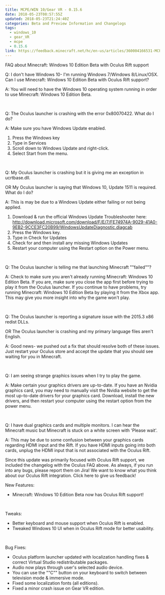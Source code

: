 ```yaml
---
title: MCPE/WIN 10/Gear VR - 0.15.6
date: 2018-05-23T08:57:55Z
updated: 2018-05-23T21:24:40Z
categories: Beta and Preview Information and Changelogs
tags:
  - windows_10
  - gear_VR
  - mcpe
  - 0.15.6
link: https://feedback.minecraft.net/hc/en-us/articles/360004166531-MCPE-WIN-10-Gear-VR-0-15-6
---
```


FAQ about Minecraft: Windows 10 Edition Beta with Oculus Rift support

Q: I don't have Windows 10- I'm running Windows 7/Windows 8/Linux/OSX. Can I use Minecraft: Windows 10 Edition Beta with Oculus Rift support?

A: You will need to have the Windows 10 operating system running in order to use Minecraft: Windows 10 Edition Beta.

 

Q: The Oculus launcher is crashing with the error 0x80070422. What do I do?

A: Make sure you have Windows Update enabled.

1.  Press the Windows key
2.  Type in Services
3.  Scroll down to Windows Update and right-click.
4.  Select Start from the menu.

 

Q: My Oculus launcher is crashing but it is giving me an exception in ucrtbase.dll.

OR My Oculus launcher is saying that Windows 10, Update 1511 is required. What do I do?

A: This is may be due to a Windows Update either failing or not being applied.

1.  Download & run the official Windows Update Troubleshooter here: http://download.microsoft.com/download/F/E/7/FE74974A-9029-41A0-9EB2-9CCE3FC20B99/WindowsUpdateDiagnostic.diagcab
2.  Press the Windows key.
3.  Type in Check for Updates
4.  Check for and then install any missing Windows Updates
5.  Restart your computer using the Restart option on the Power menu.

 

Q: The Oculus launcher is telling me that launching Minecraft ""failed""?

A: Check to make sure you aren't already running Minecraft: Windows 10 Edition Beta. If you are, make sure you close the app first before trying to play it from the Oculus launcher. If you continue to have problems, try running Minecraft: Windows 10 Edition Beta by playing it from the Xbox app. This may give you more insight into why the game won't play.

 

Q: The Oculus launcher is reporting a signature issue with the 2015.3 x86 redist DLLs.

OR The Oculus launcher is crashing and my primary language files aren't English.

A: Good news- we pushed out a fix that should resolve both of these issues. Just restart your Oculus store and accept the update that you should see waiting for you in Minecraft.

 

Q: I am seeing strange graphics issues when I try to play the game.

A: Make certain your graphics drivers are up-to-date. If you have an Nvidia graphics card, you may need to manually visit the Nvidia website to get the most up-to-date drivers for your graphics card. Download, install the new drivers, and then restart your computer using the restart option from the power menu.

 

Q: I have dual graphics cards and multiple monitors. I can hear the Minecraft music but Minecraft is stuck on a white screen with 'Please wait'.

A: This may be due to some confusion between your graphics cards regarding HDMI input and the Rift. If you have HDMI inputs going into both cards, unplug the HDMI input that is not associated with the Oculus Rift.

Since this update was primarily focused with Oculus Rift support, we included the changelog with the Oculus FAQ above. As always, if you run into any bugs, please report them on Jira! We want to know what you think about our Oculus Rift integration. Click here to give us feedback!

New Features:

- Minecraft: Windows 10 Edition Beta now has Oculus Rift support!

 

Tweaks:

- Better keyboard and mouse support when Oculus Rift is enabled.
- Tweaked Windows 10 UI when in Oculus Rift mode for better usability.

 

Bug Fixes:

- Oculus platform launcher updated with localization handling fixes & correct Virtual Studio redistributable packages.
- Audio now plays through user's selected audio device.
- You can use the ""C"" button on your keyboard to switch between television mode & immersive mode.
- Fixed some localization fonts (all editions).
- Fixed a minor crash issue on Gear VR edition.
